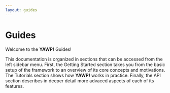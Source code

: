 ```yaml
---
layout: guides
---
```

# Guides

Welcome to the __YAWP!__ Guides! 

This documentation is organized in sections that can be accessed from the left sidebar menu. 
First, the Getting Started section takes you from the basic setup of the framework to an overview 
of its core concepts and motivations. The Tutorials section shows how __YAWP!__ works in practice.
Finally, the API section describes in deeper detail more advaced aspects of each of its features.
